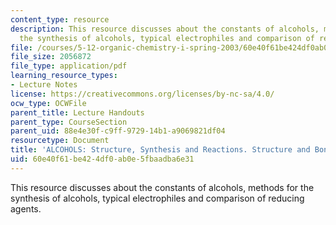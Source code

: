 ```yaml
---
content_type: resource
description: This resource discusses about the constants of alcohols, methods for
  the synthesis of alcohols, typical electrophiles and comparison of reducing agents.
file: /courses/5-12-organic-chemistry-i-spring-2003/60e40f61be424df0ab0e5fbaadba6e31_12.pdf
file_size: 2056872
file_type: application/pdf
learning_resource_types:
- Lecture Notes
license: https://creativecommons.org/licenses/by-nc-sa/4.0/
ocw_type: OCWFile
parent_title: Lecture Handouts
parent_type: CourseSection
parent_uid: 88e4e30f-c9ff-9729-14b1-a9069821df04
resourcetype: Document
title: 'ALCOHOLS: Structure, Synthesis and Reactions. Structure and Bonding'
uid: 60e40f61-be42-4df0-ab0e-5fbaadba6e31
---
```

This resource discusses about the constants of alcohols, methods for the synthesis of alcohols, typical electrophiles and comparison of reducing agents.